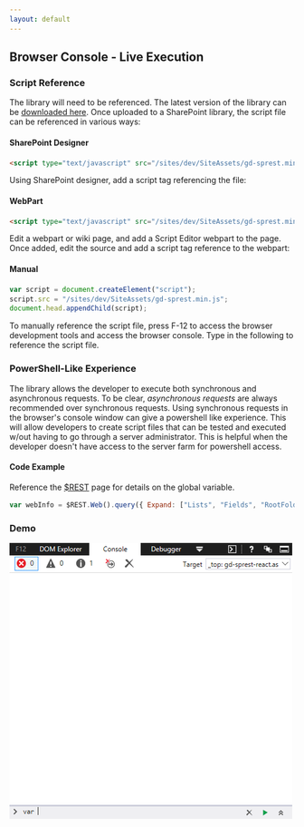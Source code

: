 ```yaml
---
layout: default
---
```


## Browser Console - Live Execution

### Script Reference

The library will need to be referenced. The latest version of the library can be [downloaded here](https://raw.githubusercontent.com/gunjandatta/development/master/dist/gd-sprest.min.js). Once uploaded to a SharePoint library, the script file can be referenced in various ways:

#### SharePoint Designer

```html
<script type="text/javascript" src="/sites/dev/SiteAssets/gd-sprest.min.js"></script>
```

Using SharePoint designer, add a script tag referencing the file:

#### WebPart

```html
<script type="text/javascript" src="/sites/dev/SiteAssets/gd-sprest.min.js"></script>
```

Edit a webpart or wiki page, and add a Script Editor webpart to the page. Once added, edit the source and add a script tag reference to the webpart:

#### Manual

```js
var script = document.createElement("script");
script.src = "/sites/dev/SiteAssets/gd-sprest.min.js";
document.head.appendChild(script);
```

To manually reference the script file, press F-12 to access the browser development tools and access the browser console. Type in the following to reference the script file.

### PowerShell-Like Experience

The library allows the developer to execute both synchronous and asynchronous requests. To be clear, *asynchronous requests* are always recommended over synchronous requests. Using synchronous requests in the browser's console window can give a powershell like experience. This will allow developers to create script files that can be tested and executed w/out having to go through a server administrator. This is helpful when the developer doesn't have access to the server farm for powershell access.

#### Code Example

Reference the [$REST](global-variable) page for details on the global variable.

```js
var webInfo = $REST.Web().query({ Expand: ["Lists", "Fields", "RootFolder"] }).executeAndWait();
```

### Demo

![PowerShell](/assets/images/demo-browser.gif)